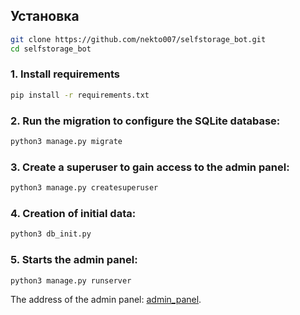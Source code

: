## Установка

```bash
git clone https://github.com/nekto007/selfstorage_bot.git
cd selfstorage_bot
```

### 1. Install requirements

```bash
pip install -r requirements.txt
```
### 2. Run the migration to configure the SQLite database:

```bash
python3 manage.py migrate
```

### 3. Create a superuser to gain access to the admin panel:

```bash
python3 manage.py createsuperuser
```


### 4. Creation of initial data:

```bash
python3 db_init.py
```

### 5. Starts the admin panel:

```bash
python3 manage.py runserver
```

The address of the admin panel: [admin_panel](http://127.0.0.1:8000/admin/).
